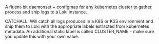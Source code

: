 A fluent-bit daemonset + configmap for any kubernetes cluster to gather, process and ship logs to a Loki instance.

CATCHALL:
Will catch all logs produced in a K8S or K3S environment and ship them to Loki with the appropriate labels extracted from kubernetes metadata. An additional static label is called CLUSTER_NAME - make sure you update this with your own value.
